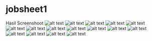 # jobsheet1
Hasil Screenshoot
![alt text](https://github.com/Rismaads/jobsheet1/blob/e06ae7ca55fd1942016bb7c0f89beaa4e4ebda57/src/Latihan/Screenshot%20(497).png)
![alt text](https://github.com/Rismaads/jobsheet1/blob/e06ae7ca55fd1942016bb7c0f89beaa4e4ebda57/src/Latihan/Screenshot%20(498).png)
![alt text](https://github.com/Rismaads/jobsheet1/blob/e06ae7ca55fd1942016bb7c0f89beaa4e4ebda57/src/Latihan/Screenshot%20(500).png)
![alt text](https://github.com/Rismaads/jobsheet1/blob/e06ae7ca55fd1942016bb7c0f89beaa4e4ebda57/src/Latihan/Screenshot%20(501).png)
![alt text](https://github.com/Rismaads/jobsheet1/blob/e06ae7ca55fd1942016bb7c0f89beaa4e4ebda57/src/Latihan/Screenshot%20(502).png)
![alt text](https://github.com/Rismaads/jobsheet1/blob/e06ae7ca55fd1942016bb7c0f89beaa4e4ebda57/src/Latihan/Screenshot%20(503).png)
![alt text](https://github.com/Rismaads/jobsheet1/blob/e06ae7ca55fd1942016bb7c0f89beaa4e4ebda57/src/Latihan/Screenshot%20(504).png)
![alt text](https://github.com/Rismaads/jobsheet1/blob/e06ae7ca55fd1942016bb7c0f89beaa4e4ebda57/src/Latihan/Screenshot%20(505).png)
![alt text](https://github.com/Rismaads/jobsheet1/blob/e06ae7ca55fd1942016bb7c0f89beaa4e4ebda57/src/Latihan/Screenshot%20(506).png)
![alt text](https://github.com/Rismaads/jobsheet1/blob/e06ae7ca55fd1942016bb7c0f89beaa4e4ebda57/src/Latihan/Screenshot%20(507).png)
![alt text](https://github.com/Rismaads/jobsheet1/blob/e06ae7ca55fd1942016bb7c0f89beaa4e4ebda57/src/Latihan/Screenshot%20(508).png)
![alt text](https://github.com/Rismaads/jobsheet1/blob/e06ae7ca55fd1942016bb7c0f89beaa4e4ebda57/src/Latihan/Screenshot%20(509).png)
![alt text](https://github.com/Rismaads/jobsheet1/blob/e06ae7ca55fd1942016bb7c0f89beaa4e4ebda57/src/Latihan/Screenshot%20(510).png)
![alt text](https://github.com/Rismaads/jobsheet1/blob/e06ae7ca55fd1942016bb7c0f89beaa4e4ebda57/src/Latihan/Screenshot%20(511).png)
![alt text](https://github.com/Rismaads/jobsheet1/blob/e06ae7ca55fd1942016bb7c0f89beaa4e4ebda57/src/Latihan/Screenshot%20(512).png)
![alt text](https://github.com/Rismaads/jobsheet1/blob/e06ae7ca55fd1942016bb7c0f89beaa4e4ebda57/src/Latihan/Screenshot%20(513).png)

